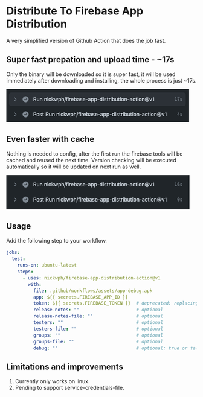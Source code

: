 # Distribute To Firebase App Distribution

A very simplified version of Github Action that does the job fast.

## Super fast prepation and upload time - ~17s

Only the binary will be downloaded so it is super fast, it will be used immediately after 
downloading and installing, the whole process is just ~17s.

![super-fast-prepation-time](.docs/assets/super-fast-prepation-time.png?raw=true)

## Even faster with cache

Nothing is needed to config, after the first run the firebase tools will be cached and reused 
the next time. Version checking will be executed automatically so it will be updated on next 
run as well.

![even-faster-with-cache](.docs/assets/even-faster-with-cache.png?raw=true)

## Usage

Add the following step to your workflow.

```yml
jobs:
  test:
    runs-on: ubuntu-latest
    steps:
      - uses: nickwph/firebase-app-distribution-action@v1
        with:
          file: .github/workflows/assets/app-debug.apk
          app: ${{ secrets.FIREBASE_APP_ID }}
          token: ${{ secrets.FIREBASE_TOKEN }}  # deprecated: replacing with service-credentials-file soon
          release-notes: ""                     # optional
          release-notes-file: ""                # optional
          testers: ""                           # optional
          testers-file: ""                      # optional
          groups: ""                            # optional
          groups-file: ""                       # optional
          debug: ""                             # optional: true or false
```

## Limitations and improvements

1. Currently only works on linux.
2. Pending to support service-credentials-file.